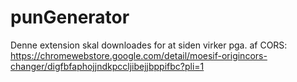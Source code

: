 # punGenerator
Denne extension skal downloades for at siden virker pga. af CORS: https://chromewebstore.google.com/detail/moesif-origincors-changer/digfbfaphojjndkpccljibejjbppifbc?pli=1
